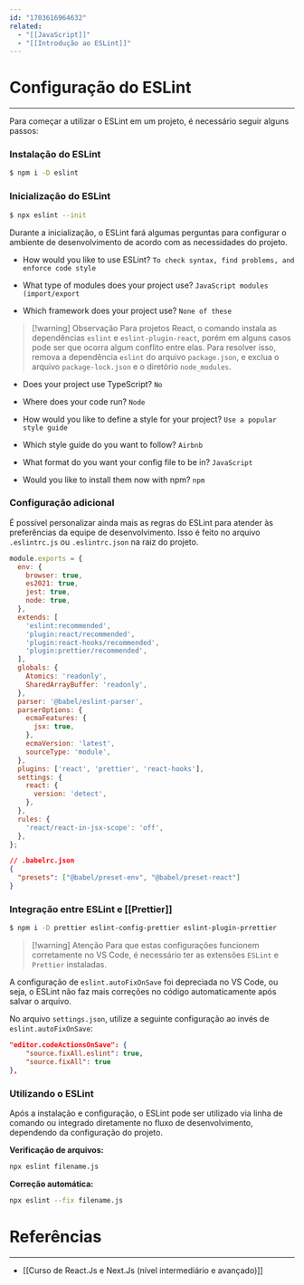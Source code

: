 ```yaml
---
id: "1703616964632"
related:
  - "[[JavaScript]]"
  - "[[Introdução ao ESLint]]"
---
```

# Configuração do ESLint
---
Para começar a utilizar o ESLint em um projeto, é necessário seguir alguns passos:

### Instalação do ESLint
```bash
$ npm i -D eslint
```

### Inicialização do ESLint
```bash
$ npx eslint --init
```

Durante a inicialização, o ESLint fará algumas perguntas para configurar o ambiente de desenvolvimento de acordo com as necessidades do projeto.

- How would you like to use ESLint? `To check syntax, find problems, and enforce code style`

- What type of modules does your project use? `JavaScript modules (import/export`

- Which framework does your project use? `None of these`

> [!warning] Observação
> Para projetos React, o comando instala as dependências `eslint` e `eslint-plugin-react`, porém em alguns casos pode ser que ocorra algum conflito entre elas. Para resolver isso, remova a dependência `eslint` do arquivo `package.json`, e exclua o arquivo `package-lock.json` e o diretório `node_modules`.

- Does your project use TypeScript? `No`

- Where does your code run? `Node`

- How would you like to define a style for your project? `Use a popular style guide`

- Which style guide do you want to follow? `Airbnb`

- What format do you want your config file to be in? `JavaScript`

- Would you like to install them now with npm? `npm`
### Configuração adicional
É possível personalizar ainda mais as regras do ESLint para atender às preferências da equipe de desenvolvimento. Isso é feito no arquivo `.eslintrc.js` ou `.eslintrc.json` na raiz do projeto.

```js
module.exports = {
  env: {
    browser: true,
    es2021: true,
    jest: true,
    node: true,
  },
  extends: [
    'eslint:recommended',
    'plugin:react/recommended',
    'plugin:react-hooks/recommended',
    'plugin:prettier/recommended',
  ],
  globals: {
    Atomics: 'readonly',
    SharedArrayBuffer: 'readonly',
  },
  parser: '@babel/eslint-parser',
  parserOptions: {
    ecmaFeatures: {
      jsx: true,
    },
    ecmaVersion: 'latest',
    sourceType: 'module',
  },
  plugins: ['react', 'prettier', 'react-hooks'],
  settings: {
    react: {
      version: 'detect',
    },
  },
  rules: {
    'react/react-in-jsx-scope': 'off',
  },
};
```

```json
// .babelrc.json
{
  "presets": ["@babel/preset-env", "@babel/preset-react"]
}
```
### Integração entre ESLint e [[Prettier]]
```bash
$ npm i -D prettier eslint-config-prettier eslint-plugin-prrettier
```

> [!warning] Atenção
> Para que estas configurações funcionem corretamente no VS Code, é necessário ter as extensões `ESLint` e `Prettier` instaladas.

A configuração de `eslint.autoFixOnSave` foi depreciada no VS Code, ou seja, o ESLint não faz mais correções no código automaticamente após salvar o arquivo.

No arquivo `settings.json`, utilize a seguinte configuração ao invés de `eslint.autoFixOnSave`:
```json
"editor.codeActionsOnSave": {
    "source.fixAll.eslint": true,
    "source.fixAll": true
},
```
### Utilizando o ESLint
Após a instalação e configuração, o ESLint pode ser utilizado via linha de comando ou integrado diretamente no fluxo de desenvolvimento, dependendo da configuração do projeto.

**Verificação de arquivos:**
  ```bash
  npx eslint filename.js
  ```

**Correção automática:**
  ```bash
  npx eslint --fix filename.js
  ```
# Referências
---
- [[Curso de React.Js e Next.Js (nível intermediário e avançado)]]
